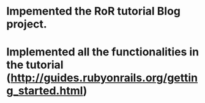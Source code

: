 # Impemented the RoR tutorial Blog project.

# Implemented all the functionalities in the tutorial (http://guides.rubyonrails.org/getting_started.html)
